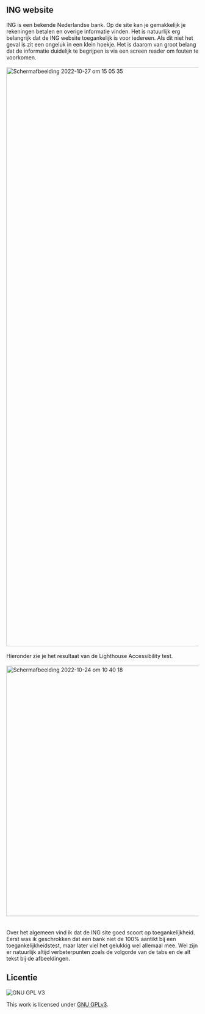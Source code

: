 <h2>ING website</h2>
ING is een bekende Nederlandse bank. Op de site kan je gemakkelijk je rekeningen betalen en overige informatie vinden. Het is natuurlijk erg belangrijk dat de ING website toegankelijk is voor iedereen. Als dit niet het geval is zit een ongeluk in een klein hoekje. Het is daarom van groot belang dat de informatie duidelijk te begrijpen is via een screen reader om fouten te voorkomen. 
<br>
<br>
<img width="1512" alt="Schermafbeelding 2022-10-27 om 15 05 35" src="https://user-images.githubusercontent.com/112857444/198292984-34668b03-1883-4296-9ef6-66dc70d08fe0.png">
<br>
<br>
Hieronder zie je het resultaat van de Lighthouse Accessibility test.
<br>
<br>
<img width="654" alt="Schermafbeelding 2022-10-24 om 10 40 18" src="https://user-images.githubusercontent.com/112857444/198293427-076c4e52-9de4-4a8a-82fb-3f37ca15c66c.png">
<br>
<br>
<br>
Over het algemeen vind ik dat de ING site goed scoort op toegankelijkheid. Eerst was ik geschrokken dat een bank niet de 100% aantikt bij een toegankelijkheidstest, maar later viel het gelukkig wel allemaal mee. Wel zijn er natuurlijk altijd verbeterpunten zoals de volgorde van de tabs en de alt tekst bij de afbeeldingen.


## Licentie

![GNU GPL V3](https://www.gnu.org/graphics/gplv3-127x51.png)

This work is licensed under [GNU GPLv3](./LICENSE).

